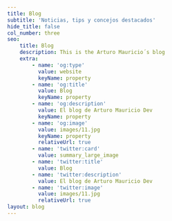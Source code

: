 ```yaml
---
title: Blog
subtitle: 'Noticias, tips y concejos destacados'
hide_title: false
col_number: three
seo:
    title: Blog
    description: This is the Arturo Mauricio´s blog
    extra:
        - name: 'og:type'
          value: website
          keyName: property
        - name: 'og:title'
          value: Blog
          keyName: property
        - name: 'og:description'
          value: El blog de Arturo Mauricio Dev
          keyName: property
        - name: 'og:image'
          value: images/11.jpg
          keyName: property
          relativeUrl: true
        - name: 'twitter:card'
          value: summary_large_image
        - name: 'twitter:title'
          value: Blog
        - name: 'twitter:description'
          value: El blog de Arturo Mauricio Dev
        - name: 'twitter:image'
          value: images/11.jpg
          relativeUrl: true
layout: blog
---
```


